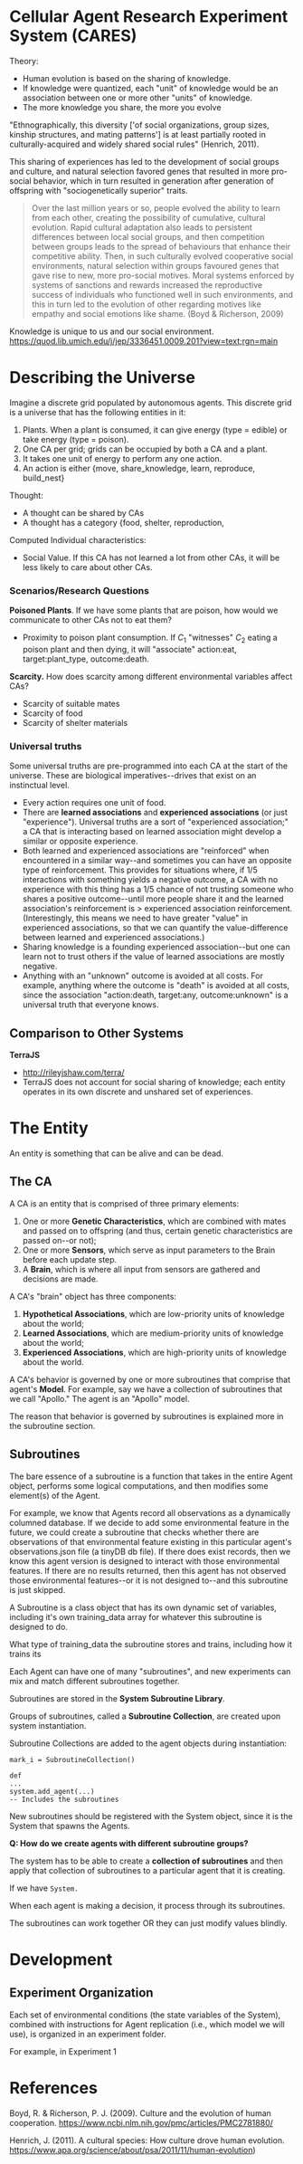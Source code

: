 # Cellular Agent Research Experiment System (CARES)

Theory: 

* Human evolution is based on the sharing of knowledge.
* If knowledge were quantized, each "unit" of knowledge would be an association between 
one or more other "units" of knowledge.
* The more knowledge you share, the more you evolve

"Ethnographically, this diversity ['of social organizations, group sizes, kinship 
structures, and mating patterns'] is at least partially rooted in culturally-acquired and 
widely shared social rules" (Henrich, 2011).

This sharing of experiences has led to the development of social groups and culture, and 
natural selection favored genes that resulted in more pro-social behavior, which in turn 
resulted in generation after generation of offspring with "sociogenetically superior" 
traits.

> Over the last million years or so, people evolved the ability to learn from each other, 
creating the possibility of cumulative, cultural evolution. Rapid cultural adaptation 
also leads to persistent differences between local social groups, and then competition 
between groups leads to the spread of behaviours that enhance their competitive ability. 
Then, in such culturally evolved cooperative social environments, natural selection 
within groups favoured genes that gave rise to new, more pro-social motives. Moral 
systems enforced by systems of sanctions and rewards increased the reproductive 
success of individuals who functioned well in such environments, and this in turn led to 
the evolution of other regarding motives like empathy and social emotions like shame. 
(Boyd & Richerson, 2009)

Knowledge is unique to us and our social environment. 
https://quod.lib.umich.edu/j/jep/3336451.0009.201?view=text;rgn=main

# Describing the Universe

Imagine a discrete grid populated by autonomous agents. This discrete grid is a 
universe that has the following entities in it:

1. Plants. When a plant is consumed, it can give energy (type = edible) or take energy 
(type = poison).
2. One CA per grid; grids can be occupied by both a CA and a plant.
4. It takes one unit of energy to perform any one action.
5. An action is either {move, share_knowledge, learn, reproduce, build_nest}

Thought:
* A thought can be shared by CAs
* A thought has a category {food, shelter, reproduction, 

Computed Individual characteristics:
* Social Value. If this CA has not learned a lot from other CAs, it will be less likely 
to care about other CAs. 

### Scenarios/Research Questions
**Poisoned Plants**. If we have some plants that are poison, how would we communicate to 
other CAs not to eat them? 
* Proximity to poison plant consumption. If $C_1$ "witnesses" $C_2$ eating a poison 
plant and then dying, it will "associate" action:eat, target:plant_type, outcome:death.

**Scarcity.** How does scarcity among different environmental variables affect CAs?
* Scarcity of suitable mates
* Scarcity of food
* Scarcity of shelter materials

### Universal truths
Some universal truths are pre-programmed into each CA at the start of the universe. These 
are biological imperatives--drives that exist on an instinctual level. 
* Every action requires one unit of food.
* There are **learned associations** and **experienced associations** (or just 
"experience"). Universal truths are a sort of "experienced association;" a CA that is 
interacting based on learned association might develop a similar or opposite experience. 
* Both learned and experienced associations are "reinforced" when encountered in a 
similar way--and sometimes you can have an opposite type of reinforcement. This provides 
for situations where, if 1/5 interactions with something yields a negative outcome, a CA 
with no experience with this thing has a 1/5 chance of not trusting someone who shares a 
positive outcome--until more people share it and the learned association's reinforcement 
is > experienced association reinforcement. (Interestingly, this means we need to have 
greater "value" in experienced associations, so that we can quantify the value-difference 
between learned and experienced associations.)
* Sharing knowledge is a founding experienced association--but one can learn not to trust 
others if the value of learned associations are mostly negative.
* Anything with an "unknown" outcome is avoided at all costs. For example, anything where 
the outcome is "death" is avoided at all costs, since the association "action:death, target:any, outcome:unknown" is a universal truth that everyone knows. 



## Comparison to Other Systems

**TerraJS**
* http://rileyjshaw.com/terra/
* TerraJS does not account for social sharing of knowledge; each entity operates in its 
own discrete and unshared set of experiences.


# The Entity

An entity is something that can be alive and can be dead. 

## The CA

A CA is an entity that is comprised of three primary elements:

1. One or more **Genetic Characteristics**, which are combined with mates and passed on 
to offspring (and thus, certain genetic characteristics are passed on--or not);
2. One or more **Sensors**, which serve as input parameters to the Brain before
each update step.
2. A **Brain**, which is where all input from sensors are gathered and 
decisions are made.

A CA's "brain" object has three components:

1. **Hypothetical Associations**, which are low-priority units of knowledge
about the world;
1. **Learned Associations**, which are medium-priority units of knowledge about the
world;
3. **Experienced Associations**, which are high-priority units of knowledge
about the world.  

A CA's behavior is governed by one or more subroutines that comprise that
agent's **Model**. For example, say we have a collection of subroutines
that we call "Apollo." The agent is an "Apollo" model. 

The reason that behavior is governed by subroutines is explained more in the 
subroutine section. 

## Subroutines

The bare essence of a subroutine is a function that takes in the entire Agent object,
performs some logical computations, and then modifies some element(s) of the Agent. 

For example, we know that Agents record all observations as a dynamically columned
database. If we decide to add some environmental feature in the future, we could create
a subroutine that checks whether there are observations of that environmental feature
existing in this particular agent's observations.json file (a tinyDB db file). If 
there does exist records, then we know this agent version is designed to interact with
those environmental features. If there are no results returned, then this agent has not
observed those environmental features--or it is not designed to--and this subroutine
is just skipped.

A Subroutine is a class object that has its own dynamic set of variables, including 
it's own training_data array for whatever this subroutine is designed to do. 

What type of training_data the subroutine stores and trains, including how it trains its


Each Agent can have one of many "subroutines", and new experiments can mix and match
different subroutines together.

Subroutines are stored in the **System Subroutine Library**. 

Groups of subroutines, called a **Subroutine Collection**, are created upon system instantiation. 



Subroutine Collections are added to the agent objects during instantiation:

```
mark_i = SubroutineCollection()

def 
...
system.add_agent(...)
-- Includes the subroutines
```

New subroutines should be registered with the System object, since it is the System that
spawns the Agents. 

**Q: How do we create agents with different subroutine groups?**

The system has to be able to create a **collection of subroutines** and then apply that
collection of subroutines to a particular agent that it is creating. 

If we have `System.`

When each agent is making a decision, it process through its subroutines.

The subroutines can work together OR they can just modify values blindly. 


# Development 

## Experiment Organization

Each set of environmental conditions (the state variables of the System), combined with
instructions for Agent replication (i.e., which model we will use), is organized in an
experiment folder. 

For example, in Experiment 1 




# References

Boyd, R. & Richerson, P. J. (2009). Culture and the evolution of human cooperation. 
https://www.ncbi.nlm.nih.gov/pmc/articles/PMC2781880/

Henrich, J. (2011). A cultural species: How culture drove human evolution. 
https://www.apa.org/science/about/psa/2011/11/human-evolution)
